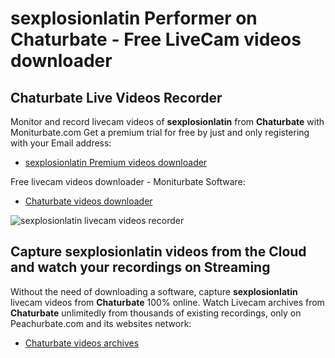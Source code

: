 # sexplosionlatin Performer on Chaturbate - Free LiveCam videos downloader

## Chaturbate Live Videos Recorder

Monitor and record livecam videos of **sexplosionlatin** from **Chaturbate** with Moniturbate.com
Get a premium trial for free by just and only registering with your Email address:
* [sexplosionlatin Premium videos downloader](https://moniturbate.com/request-demo-licence-key.html)

Free livecam videos downloader - Moniturbate Software:
* [Chaturbate videos downloader](https://moniturbate.com/moniturbate-download-software.html)

![sexplosionlatin livecam videos recorder](https://peachurnet.com/templates/moniturbate-software.png)


## Capture sexplosionlatin videos from the Cloud and watch your recordings on Streaming

Without the need of downloading a software, capture **sexplosionlatin** livecam videos from **Chaturbate** 100% online.
Watch Livecam archives from **Chaturbate** unlimitedly from thousands of existing recordings, only on Peachurbate.com and its websites network:
* [Chaturbate videos archives](https://peachurnet.com/)